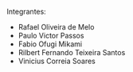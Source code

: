 Integrantes:
- Rafael Oliveira de Melo
- Paulo Victor Passos
- Fabio Ofugi Mikami
- Rilbert Fernando Teixeira Santos
- Vinicius Correia Soares

